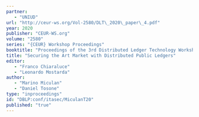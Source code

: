 ```yaml
---
partner: 
   - "UNIUD"
url: "http://ceur-ws.org/Vol-2580/DLT\_2020\_paper\_4.pdf"
year: 2020
publisher: "CEUR-WS.org"
volume: "2580"
series: "{CEUR} Workshop Proceedings"
booktitle: "Proceedings of the 3rd Distributed Ledger Technology Workshop Co-located with {ITASEC} 2020, Ancona, Italy, February 4, 2020"
title: "Securing the Art Market with Distributed Public Ledgers"
editor: 
   - "Franco Chiaraluce"
   - "Leonardo Mostarda"
author: 
   - "Marino Miculan"
   - "Daniel Tosone"
type: "inproceedings"
id: "DBLP:conf/itasec/MiculanT20"
published: "true"
---
```

